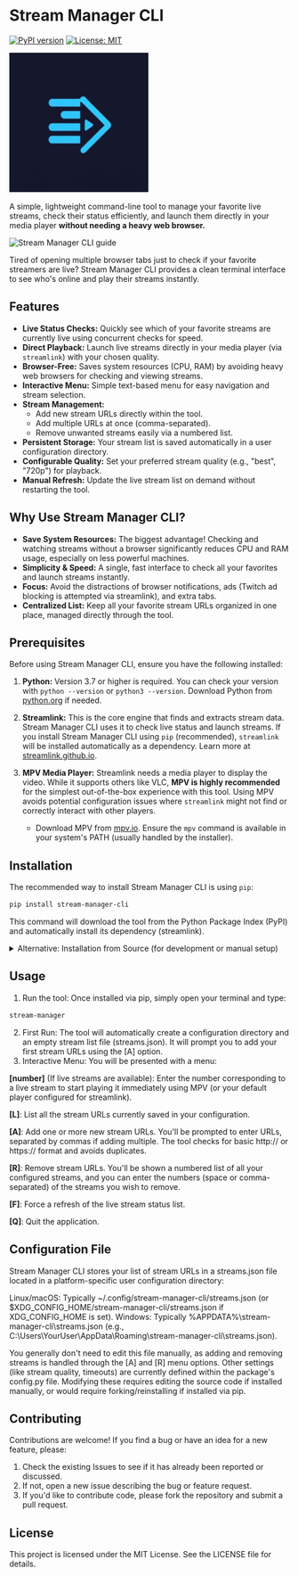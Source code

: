 # Stream Manager CLI

[![PyPI version](https://img.shields.io/pypi/v/stream-manager-cli.svg)](https://pypi.org/project/stream-manager-cli/0.2.0/) <!-- Replace with actual PyPI badge once live -->
[![License: MIT](https://img.shields.io/badge/License-MIT-yellow.svg)](https://opensource.org/licenses/MIT)
<!-- Add other badges if you set them up, e.g., build status, Python versions -->

![Stream Manager CLI Logo](assets/images/logoign.png)

A simple, lightweight command-line tool to manage your favorite live streams, check their status efficiently, and launch them directly in your media player **without needing a heavy web browser.**

![Stream Manager CLI guide](assets/gifs-videos/stream-manager-cli.gif)

Tired of opening multiple browser tabs just to check if your favorite streamers are live? Stream Manager CLI provides a clean terminal interface to see who's online and play their streams instantly.

## Features

*   **Live Status Checks:** Quickly see which of your favorite streams are currently live using concurrent checks for speed.
*   **Direct Playback:** Launch live streams directly in your media player (via `streamlink`) with your chosen quality.
*   **Browser-Free:** Saves system resources (CPU, RAM) by avoiding heavy web browsers for checking and viewing streams.
*   **Interactive Menu:** Simple text-based menu for easy navigation and stream selection.
*   **Stream Management:**
    *   Add new stream URLs directly within the tool.
    *   Add multiple URLs at once (comma-separated).
    *   Remove unwanted streams easily via a numbered list.
*   **Persistent Storage:** Your stream list is saved automatically in a user configuration directory.
*   **Configurable Quality:** Set your preferred stream quality (e.g., "best", "720p") for playback.
*   **Manual Refresh:** Update the live stream list on demand without restarting the tool.

## Why Use Stream Manager CLI?

*   **Save System Resources:** The biggest advantage! Checking and watching streams without a browser significantly reduces CPU and RAM usage, especially on less powerful machines.
*   **Simplicity & Speed:** A single, fast interface to check all your favorites and launch streams instantly.
*   **Focus:** Avoid the distractions of browser notifications, ads (Twitch ad blocking is attempted via streamlink), and extra tabs.
*   **Centralized List:** Keep all your favorite stream URLs organized in one place, managed directly through the tool.

## Prerequisites

Before using Stream Manager CLI, ensure you have the following installed:

1.  **Python:** Version 3.7 or higher is required. You can check your version with `python --version` or `python3 --version`. Download Python from [python.org](https://www.python.org/) if needed.

2.  **Streamlink:** This is the core engine that finds and extracts stream data. Stream Manager CLI uses it to check live status and launch streams. If you install Stream Manager CLI using `pip` (recommended), `streamlink` will be installed automatically as a dependency. Learn more at [streamlink.github.io](https://streamlink.github.io/).

3.  **MPV Media Player:** Streamlink needs a media player to display the video. While it supports others like VLC, **MPV is highly recommended** for the simplest out-of-the-box experience with this tool. Using MPV avoids potential configuration issues where `streamlink` might not find or correctly interact with other players.
    *   Download MPV from [mpv.io](https://mpv.io/). Ensure the `mpv` command is available in your system's PATH (usually handled by the installer).

## Installation

The recommended way to install Stream Manager CLI is using `pip`:

```bash
pip install stream-manager-cli
```
This command will download the tool from the Python Package Index (PyPI) and automatically install its dependency (streamlink).
<details>
<summary>Alternative: Installation from Source (for development or manual setup)</summary>
Follow these steps if you want to run the tool directly from the source code. This requires you to have git installed.
(Make sure you have met all the requirements listed in the Prerequisites section first!)
1. Clone the Repository
Open your terminal or command prompt and navigate to the directory where you want to store the project. Then, run the following command to download the code:

```bash
git clone https://github.com/snowballons/stream-manager-cli.git
```
Now, change into the newly created project directory:

```bash
cd stream-manager-cli
```

2. Create and Activate a Virtual Environment (Highly Recommended)
Create: python -m venv venv (Use python3 if needed on Linux/macOS)
Activate:
* Linux / macOS:
```bash
  source venv/bin/activate
```
* Windows:
```bash
  venv\Scripts\activate
```
3. Install Dependencies
With the virtual environment activated, install the necessary libraries:

```bash
pip install -r requirements.txt
```
4. Running the Tool (from Source)
Make sure you are inside the root stream-manager-cli directory with the virtual environment activated. Run using:

```bash
python -m stream_manager_cli.main
```
</details>

## Usage
1. Run the tool: Once installed via pip, simply open your terminal and type:

```bash
stream-manager
```

2. First Run: The tool will automatically create a configuration directory and an empty stream list file (streams.json). It will prompt you to add your first stream URLs using the [A] option.
3. Interactive Menu: You will be presented with a menu:

 **[number]** (If live streams are available): Enter the number corresponding to a live stream to start playing it immediately using MPV (or your default player configured for streamlink).
 
**[L]**: List all the stream URLs currently saved in your configuration.

**[A]**: Add one or more new stream URLs. You'll be prompted to enter URLs, separated by commas if adding multiple. The tool checks for basic http:// or https:// format and avoids duplicates.

**[R]**: Remove stream URLs. You'll be shown a numbered list of all your configured streams, and you can enter the numbers (space or comma-separated) of the streams you wish to remove.

**[F]**: Force a refresh of the live stream status list.

**[Q]**: Quit the application.

## Configuration File

Stream Manager CLI stores your list of stream URLs in a streams.json file located in a platform-specific user configuration directory:

Linux/macOS: Typically ~/.config/stream-manager-cli/streams.json (or $XDG_CONFIG_HOME/stream-manager-cli/streams.json if XDG_CONFIG_HOME is set).
Windows: Typically %APPDATA%\stream-manager-cli\streams.json (e.g., C:\Users\YourUser\AppData\Roaming\stream-manager-cli\streams.json).

You generally don't need to edit this file manually, as adding and removing streams is handled through the [A] and [R] menu options.
Other settings (like stream quality, timeouts) are currently defined within the package's config.py file. Modifying these requires editing the source code if installed manually, or would require forking/reinstalling if installed via pip.

## Contributing
Contributions are welcome! If you find a bug or have an idea for a new feature, please:
1. Check the existing Issues to see if it has already been reported or discussed.
2. If not, open a new issue describing the bug or feature request.
3. If you'd like to contribute code, please fork the repository and submit a pull request.
## License
This project is licensed under the MIT License. See the LICENSE file for details.
